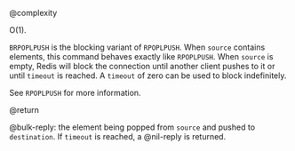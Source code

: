 @complexity

O(1).

`BRPOPLPUSH` is the blocking variant of `RPOPLPUSH`. When `source`
contains elements, this command behaves exactly like `RPOPLPUSH`.  When
`source` is empty, Redis will block the connection until another client
pushes to it or until `timeout` is reached. A `timeout` of zero can be
used to block indefinitely.

See `RPOPLPUSH` for more information.

@return

@bulk-reply: the element being popped from `source` and pushed to
`destination`. If `timeout` is reached, a @nil-reply is returned.
